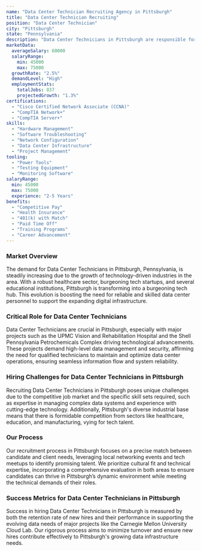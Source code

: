 ```yaml
---
name: "Data Center Technician Recruiting Agency in Pittsburgh"
title: "Data Center Technician Recruiting"
position: "Data Center Technician"
city: "Pittsburgh"
state: "Pennsylvania"
description: "Data Center Technicians in Pittsburgh are responsible for monitoring, maintaining and troubleshooting large scale data storage networks within tech companies."
marketData:
  averageSalary: 60000
  salaryRange:
    min: 45000
    max: 75000
  growthRate: "2.5%"
  demandLevel: "High"
  employmentStats:
    totalJobs: 837
    projectedGrowth: "1.3%"
certifications:
  - "Cisco Certified Network Associate (CCNA)"
  - "CompTIA Network+"
  - "CompTIA Server+"
skills:
  - "Hardware Management"
  - "Software Troubleshooting"
  - "Network Configuration"
  - "Data Center Infrastructure"
  - "Project Management"
tooling:
  - "Power Tools"
  - "Testing Equipment"
  - "Monitoring Software"
salaryRange:
  min: 45000
  max: 75000
  experience: "2-5 Years"
benefits:
  - "Competitive Pay"
  - "Health Insurance"
  - "401(k) with Match"
  - "Paid Time Off"
  - "Training Programs"
  - "Career Advancement"
---
```


### Market Overview
The demand for Data Center Technicians in Pittsburgh, Pennsylvania, is steadily increasing due to the growth of technology-driven industries in the area. With a robust healthcare sector, burgeoning tech startups, and several educational institutions, Pittsburgh is transforming into a burgeoning tech hub. This evolution is boosting the need for reliable and skilled data center personnel to support the expanding digital infrastructure.

### Critical Role for Data Center Technicians
Data Center Technicians are crucial in Pittsburgh, especially with major projects such as the UPMC Vision and Rehabilitation Hospital and the Shell Pennsylvania Petrochemicals Complex driving technological advancements. These projects demand high-level data management and security, affirming the need for qualified technicians to maintain and optimize data center operations, ensuring seamless information flow and system reliability.

### Hiring Challenges for Data Center Technicians in Pittsburgh
Recruiting Data Center Technicians in Pittsburgh poses unique challenges due to the competitive job market and the specific skill sets required, such as expertise in managing complex data systems and experience with cutting-edge technology. Additionally, Pittsburgh's diverse industrial base means that there is formidable competition from sectors like healthcare, education, and manufacturing, vying for tech talent.

### Our Process
Our recruitment process in Pittsburgh focuses on a precise match between candidate and client needs, leveraging local networking events and tech meetups to identify promising talent. We prioritize cultural fit and technical expertise, incorporating a comprehensive evaluation in both areas to ensure candidates can thrive in Pittsburgh’s dynamic environment while meeting the technical demands of their roles.

### Success Metrics for Data Center Technicians in Pittsburgh
Success in hiring Data Center Technicians in Pittsburgh is measured by both the retention rate of new hires and their performance in supporting the evolving data needs of major projects like the Carnegie Mellon University Cloud Lab. Our rigorous process aims to minimize turnover and ensure new hires contribute effectively to Pittsburgh's growing data infrastructure needs.